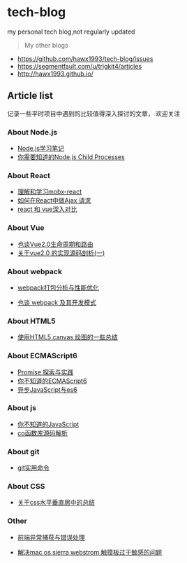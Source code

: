 # tech-blog
my personal tech blog,not regularly updated

>My other blogs
- https://github.com/hawx1993/tech-blog/issues
- https://segmentfault.com/u/trigkit4/articles
- http://hawx1993.github.io/

## Article list

记录一些平时项目中遇到的比较值得深入探讨的文章， 欢迎关注

### About Node.js  

- [Node.js学习笔记](https://github.com/hawx1993/tech-blog/issues/14)
- [你需要知道的Node.js Child Processes](https://github.com/hawx1993/tech-blog/issues/15)

### About React

- [理解和学习mobx-react ](https://github.com/hawx1993/tech-blog/issues/19)
- [如何在React中做Ajax 请求](https://github.com/hawx1993/tech-blog/issues/1)
- [react 和 vue深入对比](https://github.com/hawx1993/tech-blog/issues/17)

### About Vue 

- [也谈Vue2.0生命周期和路由](https://github.com/hawx1993/tech-blog/issues/6)
- [关于vue2.0 的实现源码剖析(一)](https://github.com/hawx1993/tech-blog/issues/11)

### About webpack  

- [webpack打包分析与性能优化](https://github.com/hawx1993/tech-blog/issues/3)

- [也谈 webpack 及其开发模式](https://github.com/hawx1993/tech-blog/issues/4)

### About HTML5 

- [使用HTML5 canvas 绘图的一些总结](https://github.com/hawx1993/tech-blog/issues/5)

### About ECMAScript6  

- [Promise 探索与实践](https://github.com/hawx1993/tech-blog/issues/7)
- [你不知道的ECMAScript6 ](https://github.com/hawx1993/tech-blog/issues/9)
- [异步JavaScript与es6](https://github.com/hawx1993/tech-blog/issues/10)

### About js 

- [你不知道的JavaScript](https://github.com/hawx1993/tech-blog/issues/16)
- [co函数库源码解析](https://github.com/hawx1993/tech-blog/issues/18)

### About git 

- [git实用命令](https://github.com/hawx1993/tech-blog/issues/8)

### About CSS 

- [关于css水平垂直居中的总结](https://github.com/hawx1993/tech-blog/issues/12)

### Other

- [前端异常捕获与错误处理](https://github.com/hawx1993/tech-blog/issues/13)

- [解决mac os sierra webstrom 触摸板过于敏感的问题](https://github.com/hawx1993/tech-blog/issues/2)




